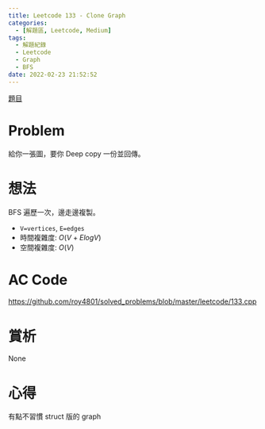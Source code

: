 ```yaml
---
title: Leetcode 133 - Clone Graph
categories:
  - [解題區, Leetcode, Medium]
tags:
  - 解題紀錄
  - Leetcode
  - Graph
  - BFS
date: 2022-02-23 21:52:52
---
```


[題目](https://leetcode.com/problems/clone-graph/)

# Problem

給你一張圖，要你 Deep copy 一份並回傳。

# 想法

BFS 遍歷一次，邊走邊複製。

- `V=vertices`, `E=edges`
- 時間複雜度: $O(V+ElogV)$
- 空間複雜度: $O(V)$

# AC Code

<https://github.com/roy4801/solved_problems/blob/master/leetcode/133.cpp>

# 賞析

None

# 心得

有點不習慣 struct 版的 graph 
